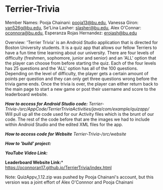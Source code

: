 # Terrier-Trivia
Member Names: 
Pooja Chainani: pooja13@bu.edu,
Vanessa Giron: van526g@bu.edu, 
Se'Lina Lasher: slasher@bu.edu, 
Alex O'Connar: oconnora@bu.edu, 
Esperanza Rojas Hernandez: erojash@bu.edu

Overview: 'Terrier Trivia' is an Android Studio application that is directed for Boston University students. It is a quiz app that allows our fellow Terriers to have a fun time time learning about our university. There are four levels of difficulty (freshmen, sophomore, junior and senior) and an 'ALL' option that the player can choose from before starting the quiz. Each of the four levels has 25 questions and the 'ALL' option has all of the 100 questions. Depending on the level of difficulty, the player gets a certain amount of points per question and they can only get three questions wrong before the trivia game ends. Once the trivia is over, the player can either return back to the main page to start a new game or post their username and score to the leaderboard website. 

***How to access for Android Studio code:***
*Terrier-Trivia-/src/AppCode/TerrierTriviaActivities/java/com/example/quizapp/*                            
Will pull up all the code used for our Activity files which is the brunt of our code.
The rest of the code before that are the images we had to include within Android Studio and the edited XML files for the app.

***How to access code for Website***
*Terrier-Trivia-/src/website*

***How to 'build' project:***

***YouTube Video Link:*** 

**Leaderboard Website Link:*** https://oconnoran17.github.io/TerrierTrivia/index.html



Note: QuizAppv_1.12.zip was pushed by Pooja Chainani's account, but this version was a joint effort of Alex O'Connnor and Pooja Chainani
